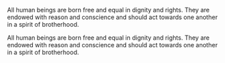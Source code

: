All human beings are born free and equal in dignity and rights.
They are endowed with reason and conscience
and should act towards one another in a spirit of brotherhood.


All human beings are born free and equal in dignity and rights.
They are endowed with reason and conscience and
should act towards one another in a spirit of brotherhood.
